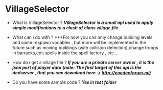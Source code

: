 # VillageSelector

- What is VillageSelector ?
***VillageSelector is a small api used to apply simple modifications to a clash of clans village file***

- What can i do with ?
***For now you can only change building levels and some respawn variables , but more will be implemented in the future such as moving buildings (with collision detection),change troops in barracks,edit spells inside the spell factory , etc ...

- How do i get a village file ?
***If you are a private server owner , it is the json part of player data (note: The first target of this api is the dedserver , that you can download here -> <http://cocdevforum.ml/>***

- Do you have some sample code ?
***Yes in test folder***